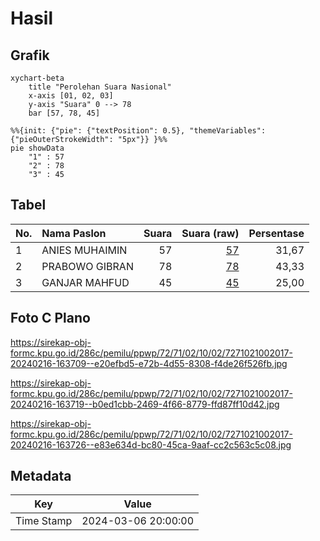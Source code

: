 # Hasil

## Grafik

```mermaid
xychart-beta
    title "Perolehan Suara Nasional"
    x-axis [01, 02, 03]
    y-axis "Suara" 0 --> 78
    bar [57, 78, 45]
```

```mermaid
%%{init: {"pie": {"textPosition": 0.5}, "themeVariables": {"pieOuterStrokeWidth": "5px"}} }%%
pie showData
    "1" : 57
    "2" : 78
    "3" : 45
```

## Tabel

| No. | Nama Paslon    | Suara | Suara (raw) | Persentase |
|:--- |:-------------- | -----:| -----------:| ----------:|
| 1   | ANIES MUHAIMIN | 57    | [57][p-1]   | 31,67      |
| 2   | PRABOWO GIBRAN | 78    | [78][p-2]   | 43,33      |
| 3   | GANJAR MAHFUD  | 45    | [45][p-3]   | 25,00      |


[p-1]: https://github.com/gigit-pemilu/pemilu-2024/blob/main/pilpres/hitung-suara/sub/72-sulawesi-tengah/sub/71-kota-palu/sub/02-palu-barat/sub/1002-ujuna/sub/017-tps/sub/paslon-1.txt
[p-2]: https://github.com/gigit-pemilu/pemilu-2024/blob/main/pilpres/hitung-suara/sub/72-sulawesi-tengah/sub/71-kota-palu/sub/02-palu-barat/sub/1002-ujuna/sub/017-tps/sub/paslon-2.txt
[p-3]: https://github.com/gigit-pemilu/pemilu-2024/blob/main/pilpres/hitung-suara/sub/72-sulawesi-tengah/sub/71-kota-palu/sub/02-palu-barat/sub/1002-ujuna/sub/017-tps/sub/paslon-3.txt

## Foto C Plano

https://sirekap-obj-formc.kpu.go.id/286c/pemilu/ppwp/72/71/02/10/02/7271021002017-20240216-163709--e20efbd5-e72b-4d55-8308-f4de26f526fb.jpg

https://sirekap-obj-formc.kpu.go.id/286c/pemilu/ppwp/72/71/02/10/02/7271021002017-20240216-163719--b0ed1cbb-2469-4f66-8779-ffd87ff10d42.jpg

https://sirekap-obj-formc.kpu.go.id/286c/pemilu/ppwp/72/71/02/10/02/7271021002017-20240216-163726--e83e634d-bc80-45ca-9aaf-cc2c563c5c08.jpg


## Metadata

| Key        | Value               |
| ---------- | ------------------- |
| Time Stamp | 2024-03-06 20:00:00 |



